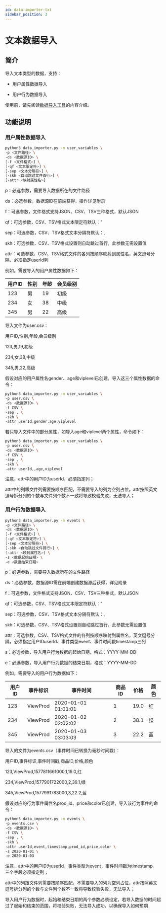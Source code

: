 ```yaml
---
id: data-importer-txt
sidebar_position: 3
---
```


# 文本数据导入

## 简介[](#jian-jie)

导入文本类型的数据，支持：

* 用户属性数据导入
    
* 用户行为数据导入
    
使用前，请先阅读[数据导入工具](../../../developer-manual/toolbox/dataimporter/data-importer)的内容介绍。


## 功能说明[](#yong-hu-shu-xing-shu-ju-dao-ru)

### 用户属性数据导入[](#yong-hu-shu-xing-shu-ju-dao-ru-1)

```sh
python3 data_importer.py -m user_variables \
-p <文件路径> \
-ds <数据源ID> \
[-f <文件格式>] \
[-qf <文本限定符>] \
[-sep <文本分隔符>] \
[-skh <自动跳过文件首行>] \
[-attr <映射属性名>] 
```

p：必选参数，需要导入数据所在的文件路径

ds：必选参数，数据源ID在前端获得，操作详见附录​

f：可选参数，文件格式支持JSON、CSV、TSV三种格式，默认JSON

qf：可选参数，CSV、TSV格式文本限定符默认："

sep：可选参数，CSV、TSV格式文本分隔符默认：,

skh：可选参数，CSV、TSV格式设置则自动跳过首行，此参数无需设置值

attr：可选参数，CSV、TSV格式文件的各列按顺序映射到属性名，英文逗号分隔，必须指定userId列

例如，需要导入的用户属性数据如下：

| 用户ID | 性别  | 年龄  | 会员级别 |
| --- | --- | --- | --- |
| 123 | 男   | 19  | 初级  |
| 234 | 女   | 38  | 中级  |
| 345 | 男   | 22  | 高级  |

导入文件为user.csv：

用户ID,性别,年龄,会员级别

123,男,19,初级

234,女,38,中级

345,男,22,高级

假设对应的用户属性名gender、age和viplevel已创建，导入这三个属性数据的命令：

```sh
python3 data_importer.py -m user_variables \
-p user.csv \
-ds <数据源ID> \
-f CSV \
-sep , \
-skh \
-attr userId,gender,age,viplevel
```

若只导入文件中的部分属性，如导入age和viplevel两个属性，命令如下：

```sh
python3 data_importer.py -m user_variables \
-p user.csv \
-ds <数据源ID> \
-f CSV \
-sep , \
-skh \
-attr userId,,age,viplevel
```

注意，attr中的用户ID为userId，必须指定列；

attr中的列跟文件列需要按顺序匹配，不需要导入的列为空列占位，attr按照英文逗号拆分列的个数与文件列个数不一致将导致校验失败，无法导入；​


### 用户行为数据导入[](#yong-hu-hang-wei-shu-ju-dao-ru)

```sh
python3 data_importer.py -m events \
-p <文件路径> \
-ds <数据源ID> \
[-f <文件格式>] \
[-qf <文本限定符>] \
[-sep <文本分隔符>] \
[-skh <自动跳过文件首行>] \
[-attr <映射属性名>] \
-s <数据起始日期> \
-e <数据结束日期>
```

p：必选参数，需要导入数据所在的文件路径

ds：必选参数，数据源ID需在前端创建数据源后获得，详见附录

f：可选参数，文件格式支持JSON、CSV、TSV三种格式，默认JSON

qf：可选参数，CSV、TSV格式文本限定符默认："

sep：可选参数，CSV、TSV格式文本分隔符默认：,

skh：可选参数，CSV、TSV格式设置则自动跳过首行，此参数无需设置值

attr：可选参数，CSV、TSV格式文件的各列按顺序映射到属性名，英文逗号分隔，必须指定用户IDuserId、事件类型event、事件时间戳timestamp三列

s：必选参数，导入用户行为数据的起始日期，格式：YYYY-MM-DD

e：必选参数，导入用户行为数据的结束日期，格式：YYYY-MM-DD

例如，需要导入的用户行为数据如下：

| 用户ID | 事件标识 | 事件时间 | 商品ID | 价格  | 颜色  |
| --- | --- | --- | --- | --- | --- |
| 123 | ViewProd | 2020-01-01 01:01:01 | 1   | 19.0 | 红   |
| 234 | ViewProd | 2020-01-02 02:02:02 | 2   | 38.1 | 绿   |
| 345 | ViewProd | 2020-01-03 03:03:03 | 3   | 22.2 | 蓝   |

导入的文件为events.csv（事件时间已转换为毫秒时间戳）：

用户ID,事件标识,事件时间戳,商品ID,价格,颜色

123,ViewProd,1577811661000,1,19.0,红

234,ViewProd,1577901722000,2,39.1,绿

345,ViewProd,1577991783000,3,22.2,蓝

假设对应的行为事件属性名prod_id、price和color已创建，导入该行为事件的命令：

```sh
python3 data_importer.py -m events \
-p events.csv \
-ds <数据源ID> \
-f CSV \
-sep , \
-skh \
-attr userId,event,timestamp,prod_id,price,color \
-s 2020-01-01 \
-e 2020-01-03
```

注意，attr中的用户ID为userId，事件类型为event，事件时间戳为timestamp，三个字段必须指定列；

attr中的列跟文件列需要按顺序匹配，不需要导入的列为空列占位，attr按照英文逗号拆分列的个数与文件列个数不一致将导致校验失败，无法导入；

导入用户行为数据时，起始和结束日期的两个参数必须设定，若导入数据的时间超过了起始和结束的范围，将校验失败，无法导入成功，以确保导入如何预期​
